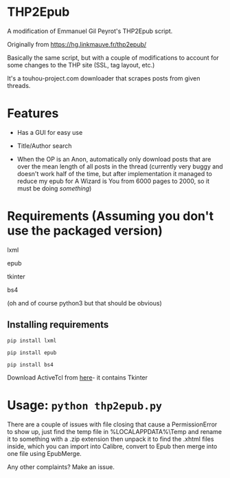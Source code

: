 # THP2Epub
A modification of Emmanuel Gil Peyrot's THP2Epub script.

Originally from https://hg.linkmauve.fr/thp2epub/

Basically the same script, but with a couple of modifications to account for some changes to the THP site (SSL, tag layout, etc.)

It's a touhou-project.com downloader that scrapes posts from given threads.

# Features

* Has a GUI for easy use

* Title/Author search

* When the OP is an Anon, automatically only download posts that are over the mean length of all posts in the thread (currently very buggy and doesn't work half of the time, but after implementation it managed to reduce my epub for A Wizard is You from 6000 pages to 2000, so it must be doing *something*)

# Requirements (Assuming you don't use the packaged version)

lxml

epub

tkinter

bs4

(oh and of course python3 but that should be obvious)

## Installing requirements

`pip install lxml`

`pip install epub`

`pip install bs4`

Download ActiveTcl from [here](https://www.activestate.com/products/activetcl/)- it contains Tkinter

# Usage: `python thp2epub.py`

There are a couple of issues with file closing that cause a PermissionError to show up, just find the temp file in %LOCALAPPDATA%\Temp and rename it to something with a .zip extension then unpack it to find the .xhtml files inside, which you can import into Calibre, convert to Epub then merge into one file using EpubMerge.

Any other complaints? Make an issue.
